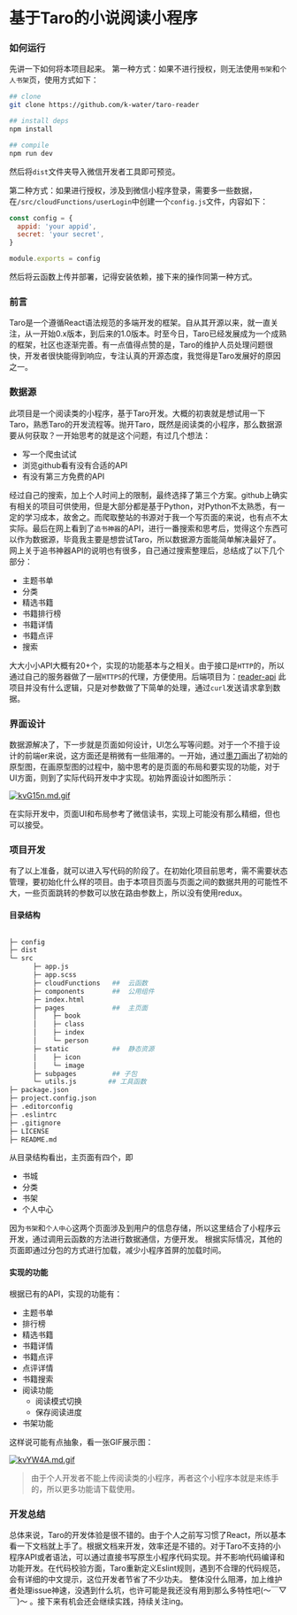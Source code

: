# 基于Taro的小说阅读小程序

### 如何运行
先讲一下如何将本项目起来。
第一种方式：如果不进行授权，则无法使用`书架`和`个人书架`页，使用方式如下：

``` bash
## clone
git clone https://github.com/k-water/taro-reader

## install deps
npm install

## compile
npm run dev
```

然后将`dist`文件夹导入微信开发者工具即可预览。

第二种方式：如果进行授权，涉及到微信小程序登录，需要多一些数据，在`/src/cloudFunctions/userLogin`中创建一个`config.js`文件，内容如下：

``` javascript
const config = {
  appid: 'your appid',
  secret: 'your secret',
}

module.exports = config
```

然后将云函数上传并部署，记得安装依赖，接下来的操作同第一种方式。

### 前言
Taro是一个遵循React语法规范的多端开发的框架。自从其开源以来，就一直关注，从一开始0.x版本，到后来的1.0版本。时至今日，Taro已经发展成为一个成熟的框架，社区也逐渐完善。有一点值得点赞的是，Taro的维护人员处理问题很快，开发者很快能得到响应，专注认真的开源态度，我觉得是Taro发展好的原因之一。

### 数据源
此项目是一个阅读类的小程序，基于Taro开发。大概的初衷就是想试用一下Taro，熟悉Taro的开发流程等。抛开Taro，既然是阅读类的小程序，那么数据源要从何获取？一开始思考的就是这个问题，有过几个想法：
* 写一个爬虫试试
* 浏览github看有没有合适的API
* 有没有第三方免费的API

经过自己的搜索，加上个人时间上的限制，最终选择了第三个方案。github上确实有相关的项目可供使用，但是大部分都是基于Python，对Python不太熟悉，有一定的学习成本，故舍之。而爬取整站的书源对于我一个写页面的来说，也有点不太实际。最后在网上看到了`追书神器`的API，进行一番搜索和思考后，觉得这个东西可以作为数据源，毕竟我主要是想尝试Taro，所以数据源方面能简单解决最好了。网上关于追书神器API的说明也有很多，自己通过搜索整理后，总结成了以下几个部分：
* 主题书单
* 分类
* 精选书籍
* 书籍排行榜
* 书籍详情
* 书籍点评
* 搜索

大大小小API大概有20+个，实现的功能基本与之相关。由于接口是`HTTP`的，所以通过自己的服务器做了一层`HTTPS`的代理，方便使用。后端项目为：[reader-api](https://github.com/k-water/reader-api)
此项目并没有什么逻辑，只是对参数做了下简单的处理，通过`curl`发送请求拿到数据。

### 界面设计
数据源解决了，下一步就是页面如何设计，UI怎么写等问题。对于一个不擅于设计的前端er来说，这方面还是稍微有一些阻滞的。一开始，通过[墨刀](https://modao.cc)画出了初始的原型图，在画原型图的过程中，脑中思考的是页面的布局和要实现的功能，对于UI方面，则到了实际代码开发中才实现。初始界面设计如图所示：

[![kvG15n.md.gif](https://s2.ax1x.com/2019/03/06/kvG15n.md.gif)](https://imgchr.com/i/kvG15n)

在实际开发中，页面UI和布局参考了微信读书，实现上可能没有那么精细，但也可以接受。

### 项目开发
有了以上准备，就可以进入写代码的阶段了。在初始化项目前思考，需不需要状态管理，要初始化什么样的项目。由于本项目页面与页面之间的数据共用的可能性不大，一些页面跳转的参数可以放在路由参数上，所以没有使用redux。

#### 目录结构
``` bash

├─ config
├─ dist
└─ src
      ├─ app.js
      ├─ app.scss
      ├─ cloudFunctions   ##  云函数
      ├─ components       ##  公用组件
      ├─ index.html
      ├─ pages            ##  主页面
      │    ├─ book
      │    ├─ class
      │    ├─ index
      │    └─ person
      ├─ static           ##  静态资源
      │    ├─ icon
      │    └─ image
      ├─ subpages         ## 子包
      └─ utils.js        ## 工具函数
├─ package.json
├─ project.config.json
├─ .editorconfig
├─ .eslintrc
├─ .gitignore
├─ LICENSE
├─ README.md

```
从目录结构看出，主页面有四个，即
* 书城
* 分类
* 书架
* 个人中心

因为`书架`和`个人中心`这两个页面涉及到用户的信息存储，所以这里结合了小程序云开发，通过调用云函数的方法进行数据通信，方便开发。
根据实际情况，其他的页面即通过分包的方式进行加载，减少小程序首屏的加载时间。

#### 实现的功能
根据已有的API，实现的功能有：
* 主题书单
* 排行榜
* 精选书籍
* 书籍详情
* 书籍点评
* 点评详情
* 书籍搜索
* 阅读功能
  * 阅读模式切换
  * 保存阅读进度
* 书架功能

这样说可能有点抽象，看一张GIF展示图：

[![kvYW4A.md.gif](https://s2.ax1x.com/2019/03/06/kvYW4A.md.gif)](https://imgchr.com/i/kvYW4A) 


> 由于个人开发者不能上传阅读类的小程序，再者这个小程序本就是来练手的，所以更多功能请下载使用。

### 开发总结
总体来说，Taro的开发体验是很不错的。由于个人之前写习惯了React，所以基本看一下文档就上手了。根据文档来开发，效率还是不错的。对于Taro不支持的小程序API或者语法，可以通过直接书写原生小程序代码实现。并不影响代码编译和功能开发。在代码校验方面，Taro重新定义Eslint规则，遇到不合理的代码规范，会有详细的中文提示，这位开发者节省了不少功夫。
整体没什么阻滞，加上维护者处理issue神速，没遇到什么坑，也许可能是我还没有用到那么多特性吧(～￣▽￣)～ 。接下来有机会还会继续实践，持续关注ing。
